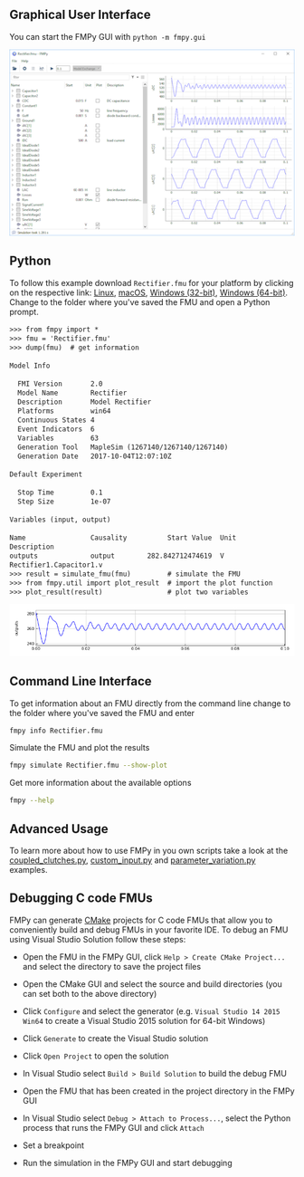 ## Graphical User Interface

You can start the FMPy GUI with `python -m fmpy.gui`

![FMPy GUI](Rectifier_GUI.png)

## Python

To follow this example download `Rectifier.fmu` for your platform by clicking on the respective link:
[Linux](https://trac.fmi-standard.org/export/HEAD/branches/public/Test_FMUs/FMI_2.0/CoSimulation/linux64/MapleSim/2017/Rectifier/Rectifier.fmu),
[macOS](https://trac.fmi-standard.org/export/HEAD/branches/public/Test_FMUs/FMI_2.0/CoSimulation/darwin64/MapleSim/2017/Rectifier/Rectifier.fmu),
[Windows (32-bit)](https://trac.fmi-standard.org/export/HEAD/branches/public/Test_FMUs/FMI_2.0/CoSimulation/win32/MapleSim/2017/Rectifier/Rectifier.fmu),
[Windows (64-bit)](https://trac.fmi-standard.org/export/HEAD/branches/public/Test_FMUs/FMI_2.0/CoSimulation/win64/MapleSim/2017/Rectifier/Rectifier.fmu).
Change to the folder where you've saved the FMU and open a Python prompt.

```
>>> from fmpy import *
>>> fmu = 'Rectifier.fmu'
>>> dump(fmu)  # get information

Model Info

  FMI Version       2.0
  Model Name        Rectifier
  Description       Model Rectifier
  Platforms         win64
  Continuous States 4
  Event Indicators  6
  Variables         63
  Generation Tool   MapleSim (1267140/1267140/1267140)
  Generation Date   2017-10-04T12:07:10Z

Default Experiment

  Stop Time         0.1
  Step Size         1e-07

Variables (input, output)

Name                Causality          Start Value  Unit     Description
outputs             output        282.842712474619  V        Rectifier1.Capacitor1.v
>>> result = simulate_fmu(fmu)         # simulate the FMU
>>> from fmpy.util import plot_result  # import the plot function
>>> plot_result(result)                # plot two variables
```

![Rectifier Result](Rectifier_result.png)

## Command Line Interface

To get information about an FMU directly from the command line change to the folder where you've saved the
FMU and enter

```bash
fmpy info Rectifier.fmu
```

Simulate the FMU and plot the results

```bash
fmpy simulate Rectifier.fmu --show-plot
```

Get more information about the available options

```bash
fmpy --help
```

## Advanced Usage

To learn more about how to use FMPy in you own scripts take a look at the
[coupled_clutches.py](https://github.com/CATIA-Systems/FMPy/blob/master/fmpy/examples/coupled_clutches.py),
[custom_input.py](https://github.com/CATIA-Systems/FMPy/blob/master/fmpy/examples/custom_input.py) and
[parameter_variation.py](https://github.com/CATIA-Systems/FMPy/blob/master/fmpy/examples/parameter_variation.py) examples.

## Debugging C code FMUs

FMPy can generate [CMake](https://cmake.org/) projects for C code FMUs that allow you to conveniently build and debug FMUs in your favorite IDE. To debug an FMU using Visual Studio Solution follow these steps:

- Open the FMU in the FMPy GUI, click `Help > Create CMake Project...` and select the directory to save the project files

- Open the CMake GUI and select the source and build directories (you can set both to the above directory)

- Click `Configure` and select the generator (e.g. `Visual Studio 14 2015 Win64` to create a Visual Studio 2015 solution for 64-bit Windows)

- Click `Generate` to create the Visual Studio solution

- Click `Open Project` to open the solution

- In Visual Studio select `Build > Build Solution` to build the debug FMU

- Open the FMU that has been created in the project directory in the FMPy GUI

- In Visual Studio select `Debug > Attach to Process...`, select the Python process that runs the FMPy GUI and click `Attach`

- Set a breakpoint

- Run the simulation in the FMPy GUI and start debugging
